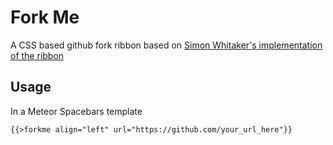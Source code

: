 # Fork Me
A CSS based github fork ribbon based on [Simon Whitaker's implementation of the ribbon](https://github.com/simonwhitaker/github-fork-ribbon-css)

## Usage
In a Meteor Spacebars template
``` html
{{>forkme align="left" url="https://github.com/your_url_here"}}
```